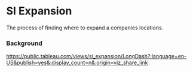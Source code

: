 # SI Expansion 

The process of finding where to expand a companies locations.

### Background






https://public.tableau.com/views/si_expansion/LongDash?:language=en-US&publish=yes&:display_count=n&:origin=viz_share_link
